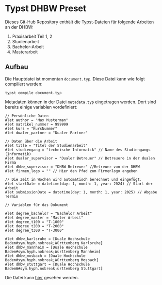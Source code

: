 # Typst DHBW Preset
Dieses Git-Hub Repository enthält die Typst-Dateien für folgende Arbeiten an der DHBW:
1. Praxisarbeit Teil 1, 2 
2. Studienarbeit
3. Bachelor-Arbeit
4. Masterarbeit

## Aufbau
Die Hauptdatei ist momentan `document.typ`. Diese Datei kann wie folgt compiliert werden:
```shell
typst compile document.typ
```
Metadaten können in der Datei `metadata.typ` eingetragen werden. Dort sind bereits einige variablen vordefiniert:
```typst
// Persönliche Daten
#let author = "Max Musterman"
#let matrikel_nummer = 999999
#let kurs = "KursNummer"
#let dualer_partner = "Dualer Partner"

// Daten über die Arbeit
#let title = "Titel der Studienarbeit"
#let studiengang = "technische Informatik" // Name des Studiengangs (Informatik)
#let dualer_supervisor = "Dualer Betreuer" // Betreuere in der dualen Firma
#let dhbw_supervisor = "DHBW Betreuer" //Betreuer von der DHBW
#let firmen_logo = "" // Hier den Pfad zum Firmenlogo angeben 

// Die Zeit in Wochen wird automatisch berechnet und eingefügt.
#let startDate = datetime(day: 1, month: 1, year: 2024) // Start der Arbeit
#let submissionDate = datetime(day: 1, month: 1, year: 2025) // Abgabe Termin

// Variablen für das Dokument

#let degree_bachelor = "Bachelor Arbeit"
#let degree_master = "Master Arbeit"
#let degree_t100 = "T-1000"
#let degree_t200 = "T-2000"
#let degree_t300 = "T-3000"

#let dhbw_karlsruhe = [Duale Hochschule Baden#sym.hyph.nobreak;Württemberg Karlsruhe]
#let dhbw_mannheim = [Duale Hochschule Baden#sym.hyph.nobreak;Württemberg Mannheim]
#let dhbw_mosbach = [Duale Hochschule Baden#sym.hyph.nobreak;Württemberg Mosbach]
#let dhbw_stuttgart = [Duale Hochschule BadenW#sym.hyph.nobreak;ürttemberg Stuttgart]
```
 

Die Datei kann [hier](document.pdf) gesehen werden.
